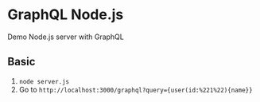 # GraphQL Node.js
Demo Node.js server with GraphQL

## Basic

1. `node server.js`
2. Go to `http://localhost:3000/graphql?query={user(id:%221%22){name}}`
